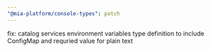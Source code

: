 ```yaml
---
"@mia-platform/console-types": patch
---
```


fix: catalog services environment variables type definition to include ConfigMap and requried value for plain text
